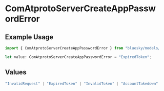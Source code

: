 # ComAtprotoServerCreateAppPasswordError

## Example Usage

```typescript
import { ComAtprotoServerCreateAppPasswordError } from "bluesky/models/errors";

let value: ComAtprotoServerCreateAppPasswordError = "ExpiredToken";
```

## Values

```typescript
"InvalidRequest" | "ExpiredToken" | "InvalidToken" | "AccountTakedown"
```